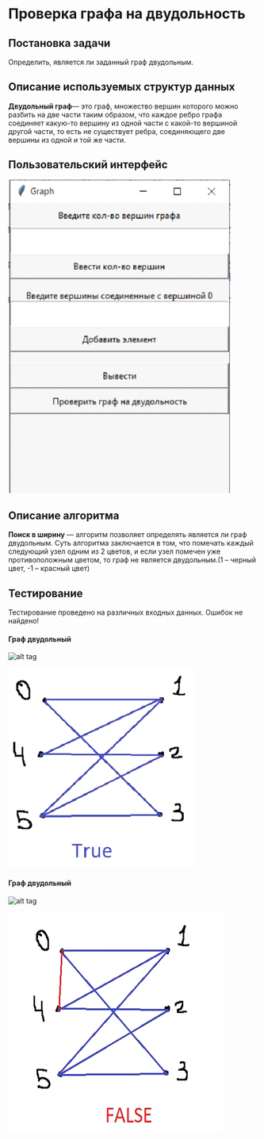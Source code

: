 # Проверка графа на двудольность

## Постановка задачи

Определить, является ли заданный граф двудольным.

## Описание используемых структур данных

**Двудольный граф**— это граф, множество вершин которого можно разбить на две части таким образом, что каждое ребро графа соединяет какую-то вершину из одной части с какой-то вершиной другой части, то есть не существует ребра, соединяющего две вершины из одной и той же части.

## Пользовательский интерфейс

![alt tag](https://github.com/Basharov1210/Bipartite_graph/blob/main/img/Interface.png "Интерфейс")

## Описание алгоритма

**Поиск в ширину** — алгоритм позволяет определять является ли граф двудольным. Суть алгоритма заключается в том, что помечать каждый следующий узел одним из 2 цветов, и если узел помечен уже противоположным цветом, то граф не является двудольным.(1 – черный цвет, -1 – красный цвет)

## Тестирование

Тестирование проведено на различных входных данных. Ошибок не найдено!

#### Граф двудольный

![alt tag](https://github.com/Basharov1210/Bipartite_graph/blob/main/img/tet_true.png "Тестирование граф-двудольный")

![alt tag](https://github.com/Basharov1210/Bipartite_graph/blob/main/img/true.png "Рисунок двудольного графа")

#### Граф двудольный

![alt tag](https://github.com/Basharov1210/Bipartite_graph/blob/main/img/tet_false.png "Тестирование граф не двудольный")

![alt tag](https://github.com/Basharov1210/Bipartite_graph/blob/main/img/false.png "Рисунок не двудольного графа")

